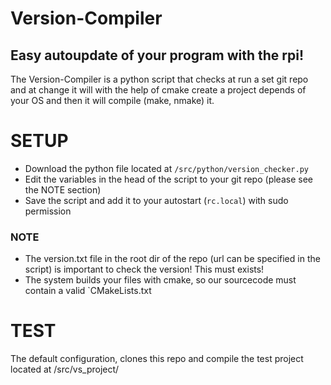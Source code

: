 # Version-Compiler
## Easy autoupdate of your program with the rpi!
The Version-Compiler is a python script that checks at run a set git repo and at change it will
with the help of cmake create a project depends of your OS and then it will compile (make, nmake) it.

# SETUP
* Download the python file located at `/src/python/version_checker.py`
* Edit the variables in the head of the script to your git repo (please see the NOTE section)
* Save the script and add it to your autostart (`rc.local`) with sudo permission

### NOTE
* The version.txt file in the root dir of the repo (url can be specified in the script) is important to check the version! This must exists!
* The system builds your files with cmake, so our sourcecode must contain a valid `CMakeLists.txt

# TEST
The default configuration, clones this repo and compile the test project located at /src/vs_project/
